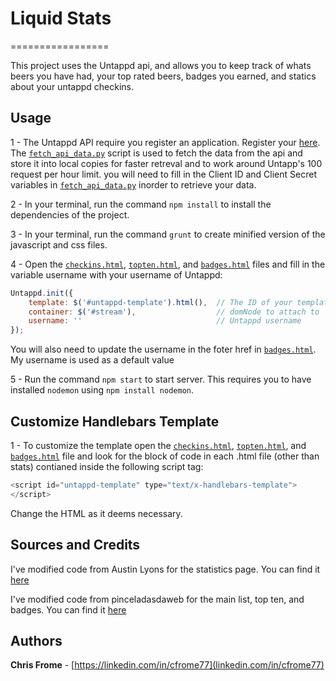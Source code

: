 # Liquid Stats
=================

This project uses the Untappd api, and allows you to keep track of whats beers you have had, your top rated beers, badges you earned, and statics about your untappd checkins.

## Usage

1 - The Untappd API require you register an application. Register your [here](https://untappd.com/api/register?register=new). The [`fetch_api_data.py`](fetch_api_data.py) script is used to fetch the data from the api and store it into local copies for faster retreval and to work around Untapp's 100 request per hour limit. you will need to fill in the Client ID and Client Secret variables in [`fetch_api_data.py`](fetch_api_data.py) inorder to retrieve your data.

2 - In your terminal, run the command `npm install` to install the dependencies of the project.

3 - In your terminal, run the command `grunt` to create minified version of the javascript and css files.

4 - Open the [`checkins.html`](views/checkins.html), [`topten.html`](views/topten.html), and [`badges.html`](views/badges.html) files and fill in the variable username with your username of Untappd:

```javascript
Untappd.init({
    template: $('#untappd-template').html(),  // The ID of your template
    container: $('#stream'),                  // domNode to attach to
    username: ''                              // Untappd username
});
```

You will also need to update the username in the foter href in [`badges.html`](views/badges.html). My username is used as a default value

5 - Run the command `npm start` to start server. This requires you to have installed `nodemon` using `npm install nodemon`.

## Customize Handlebars Template

1 - To customize the template open the [`checkins.html`](views/checkins.html), [`topten.html`](views/topten.html), and [`badges.html`](views/badges.html) file and look for the block of code in each .html file (other than stats) contianed inside the following script tag:

```javascript
<script id="untappd-template" type="text/x-handlebars-template">
</script>
```

Change the HTML as it deems necessary.

## Sources and Credits

I've modified code from Austin Lyons for the statistics page. You can find it [here](https://github.com/austinlyons/dcjs-leaflet-untappd)

I've modified code from pinceladasdaweb for the main list, top ten, and badges. You can find it [here](https://github.com/pinceladasdaweb/Node-Untappd)

## Authors

**Chris Frome** - [https://linkedin.com/in/cfrome77](linkedin.com/in/cfrome77)
